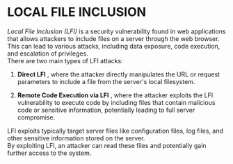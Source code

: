 # LOCAL FILE INCLUSION 
*Local File Inclusion (LFI)* is a security vulnerability found in web applications that allows attackers to include files on a server through the web browser.  
This can lead to various attacks, including data exposure, code execution, and escalation of privileges.  
There are two main types of LFI attacks:  
 
1. **Direct LFI** , where the attacker directly manipulates the URL or request parameters to include a file from the server's local filesystem.  
 
2. **Remote Code Execution via LFI** , where the attacker exploits the LFI vulnerability to execute code by including files that contain malicious code or sensitive information, potentially leading to full server compromise.  

LFI exploits typically target server files like configuration files, log files, and other sensitive information stored on the server.  
By exploiting LFI, an attacker can read these files and potentially gain further access to the system.  